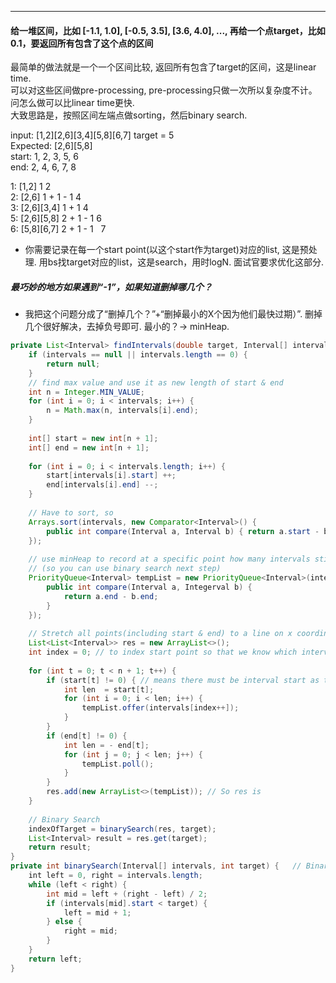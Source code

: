 ***
#### 给一堆区间，比如 [-1.1, 1.0], [-0.5, 3.5], [3.6, 4.0], ..., 再给一个点target，比如0.1，要返回所有包含了这个点的区间<br>
最简单的做法就是一个一个区间比较, 返回所有包含了target的区间，这是linear time. <br>
可以对这些区间做pre-processing, pre-processing只做一次所以复杂度不计。问怎么做可以比linear time更快. <br>
大致思路是，按照区间左端点做sorting，然后binary search.

        
input: [1,2][2,6][3,4][5,8][6,7] target = 5 <br>
Expected: [2,6][5,8] <br>
start: 1, 2, 3, 5, 6 <br>
end:   2, 4, 6, 7, 8 <br>

1: [1,2]       1            2 <br>
2: [2,6]       1 + 1 - 1    4 <br>
3: [2,6][3,4]  1 + 1        4 <br>
5: [2,6][5,8]  2 + 1 - 1    6 <br>
6: [5,8][6,7]  2 + 1 - 1    7 <br>
- 你需要记录在每一个start point(以这个start作为target)对应的list, 这是预处理. 用bs找target对应的list，这是search，用时logN. 面试官要求优化这部分.

##### 最巧妙的地方如果遇到“-1”，如果知道删掉哪几个？
- 我把这个问题分成了“删掉几个？”+“删掉最小的X个因为他们最快过期）”. 删掉几个很好解决，去掉负号即可. 最小的？-> minHeap.

```java
private List<Interval> findIntervals(double target, Interval[] intervals) {
    if (intervals == null || intervals.length == 0) {
        return null;
    }
    // find max value and use it as new length of start & end
    int n = Integer.MIN_VALUE;
    for (int i = 0; i < intervals; i++) {
        n = Math.max(n, intervals[i].end);
    }
    
    int[] start = new int[n + 1];
    int[] end = new int[n + 1];
    
    for (int i = 0; i < intervals.length; i++) {
        start[intervals[i].start] ++;
        end[intervals[i].end] --;
    }
    
    // Have to sort, so
    Arrays.sort(intervals, new Comparator<Interval>() {
        public int compare(Interval a, Interval b) { return a.start - b.start; }
    });
    
    // use minHeap to record at a specific point how many intervals still include this point
    // (so you can use binary search next step)
    PriorityQueue<Interval> tempList = new PriorityQueue<Interval>(intervals.length, new Comparator<Interval>() {
        public int compare(Interval a, Integerval b) {
            return a.end - b.end;
        }
    });
    
    // Stretch all points(including start & end) to a line on x coordinate
    List<List<Interval>> res = new ArrayList<>();
    int index = 0; // to index start point so that we know which interval to be added to tempList
    
    for (int t = 0; t < n + 1; t++) {
        if (start[t] != 0) { // means there must be interval start as this value
            int len  = start[t];
            for (int i = 0; i < len; i++) {
                tempList.offer(intervals[index++]);
            }
        }
        if (end[t] != 0) {
            int len = - end[t];
            for (int j = 0; j < len; j++) {
                tempList.poll();
            }
        }
        res.add(new ArrayList<>(tempList)); // So res is 
    }
    
    // Binary Search
    indexOfTarget = binarySearch(res, target);
    List<Interval> result = res.get(target);
    return result;
}
private int binarySearch(Interval[] intervals, int target) {   // Binary Search格式
    int left = 0, right = intervals.length;
    while (left < right) {
        int mid = left + (right - left) / 2;
        if (intervals[mid].start < target) {
            left = mid + 1;
        } else {
            right = mid;
        }
    }
    return left;
}
```
